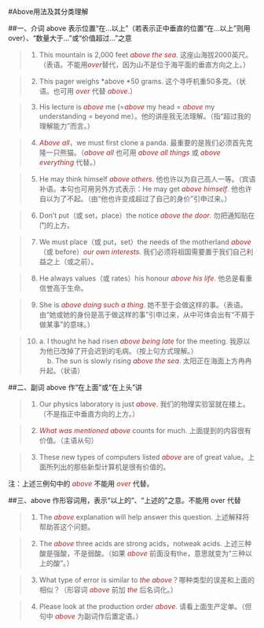 #Above用法及其分类理解


##一、介词 above 表示位置“在…以上”（若表示正中垂直的位置“在…以上”则用 over）、“数量大于…”或“价值超过…”之意


> 1. This mountain is 2,000 feet *above the sea*. 这座山海拔2000英尺。（表语。不能用*over*替代，因为山不是位于海平面的垂直方向之上。）

> 2. This pager weighs *above *50 grams. 这个寻呼机重50多克。（状语。也可用 *over* 代替 *above*.）

> 3. His lecture is *above* me (=*above* my head = *above* my understanding = beyond me）。他的讲座我无法理解。（指“超过我的理解能力”而言。）

> 4. *Above all*，we must first clone a panda. 最重要的是我们必须首先克隆一只熊猫。（*above all* 也可用 *above all things* 或 *above everything* 代替。）

> 5. He may think himself *above others*. 他也许以为自己高人一等。（宾语补语。本句也可用另外方式表示：He may get *above himself*. 他也许自以为了不起。（由“他也许变成超过了自己的身价”引申过来。）

> 6. Don’t put（或 set，place）the notice *above the door*. 勿把通知贴在门的上方。

> 7. We must place（或 put，set）the needs of the motherland *above*（或 before）*our own interests*. 我们必须将祖国需要置于我们自己利益之上（或之前）。

> 8. He always values（或 rates）his honour *above his life*. 他总是看重信誉高于生命。

> 9. She is *above doing such a thing*. 她不至于会做这样的事。（表语。由“她或她的身份是高于做这样的事”引申过来，从中可体会出有“不屑于做某事”的意味。）

> 10. a. I thought he had risen *above being late* for the meeting. 我原以为他已改掉了开会迟到的毛病。（按上句方式理解。）<br />&nbsp;&nbsp;&nbsp;&nbsp;b. The sun is slowly rising *above the sea*. 太阳正在海面上方冉冉升起。（状语）

##二、副词 above 作“在上面”或“在上头”讲


> 1. Our physics laboratory is just *above*. 我们的物理实验室就在楼上。（不是指正中垂直方向的上方。）

> 2. *What was mentioned above* counts for much. 上面提到的内容很有价值。（主语从句）

> 3. These new types of computers listed *above* are of great value。上面所列出的那些新型计算机是很有价值的。

注：上述三例句中的 *above* 不能用 *over* 代替。

##三、above 作形容词用，表示“以上的”、“上述的”之意。不能用 over 代替


> 1. The *above* explanation will help answer this question. 上述解释将帮助答这个问题。

> 2. The *above* three acids are strong acids，notweak acids. 上述三种酸是强酸，不是弱酸。（如果 *above* 前面没有the，意思就变为“三种以上的酸”。）

> 3. What type of error is similar to *the above*？哪种类型的误差和上面的相似？（形容词 *above* 前加 *the* 后名词化。）

> 4. Please look at the production order *above*. 请看上面生产定单。（但句中 *above* 为副词作后置定语。）

<style>em {color: brown;}</style>